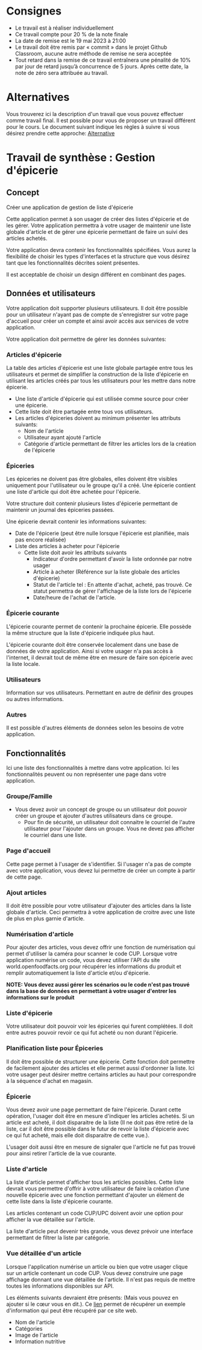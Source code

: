 # Consignes

* Le travail est à réaliser individuellement
* Ce travail compte pour 20 % de la note finale
* La date de remise est le 19 mai 2023 à 21:00
* Le travail doit être remis par « commit » dans le projet Github Classroom, aucune autre méthode de remise ne sera acceptée
* Tout retard dans la remise de ce travail entraînera une pénalité de 10% par jour de retard jusqu’à concurrence de 5 jours. Après cette date, la note de zéro sera attribuée au travail.

# Alternatives

Vous trouverez ici la description d'un travail que vous pouvez effectuer comme travail final. Il est possible pour vous de proposer un travail différent pour le cours. Le document suivant indique les règles à suivre si vous désirez prendre cette approche: [Alternative](Alternative.md)

# Travail de synthèse : Gestion d'épicerie

## Concept
Créer une application de gestion de liste d'épicerie

Cette application permet à son usager de créer des listes d'épicerie et de les gérer. Votre application permettra à votre usager de maintenir une liste globale d'article et de gérer une épicerie permettant de faire un suivi des articles achetés.

Votre application devra contenir les fonctionnalités spécifiées. Vous aurez la flexibilité de choisir les types d'interfaces et la structure que vous désirez tant que les fonctionnalités décrites soient présentes. 

Il est acceptable de choisir un design différent en combinant des pages.

## Données et utilisateurs

Votre application doit supporter plusieurs utilisateurs. Il doit être possible pour un utilisateur n'ayant pas de compte de s'enregistrer sur votre page d'accueil pour créer un compte et ainsi avoir accès aux services de votre application.

Votre application doit permettre de gérer les données suivantes:

### Articles d'épicerie

La table des articles d'épicerie est une liste globale partagée entre tous les utilisateurs et permet de simplifier la construction de la liste d'épicerie en utilisant les articles créés par tous les utilisateurs pour les mettre dans notre épicerie.

* Une liste d'article d'épicerie qui est utilisée comme source pour créer une épicerie.
* Cette liste doit être partagée entre tous vos utilisateurs.
* Les articles d'épiceries doivent au minimum présenter les attributs suivants:
    * Nom de l'article
    * Utilisateur ayant ajouté l'article
    * Catégorie d'article permettant de filtrer les articles lors de la création de l'épicerie

### Épiceries

Les épiceries ne doivent pas être globales, elles doivent être visibles uniquement pour l'utilisateur ou le groupe qu'il a créé. Une épicerie contient une liste d'article qui doit être achetée pour l'épicerie. 

Votre structure doit contenir plusieurs listes d'épicerie permettant de maintenir un journal des épiceries passées. 

Une épicerie devrait contenir les informations suivantes:

* Date de l'épicerie (peut être nulle lorsque l'épicerie est planifiée, mais pas encore réalisée)
* Liste des articles à acheter pour l'épicerie
    * Cette liste doit avoir les attributs suivants
        * Indicateur d'ordre permettant d'avoir la liste ordonnée par notre usager
        * Article à acheter (Référence sur la liste globale des articles d'épicerie)
        * Statut de l'article tel : En attente d'achat, acheté, pas trouvé. Ce statut permettra de gérer l'affichage de la liste lors de l'épicerie
        * Date/heure de l'achat de l'article.

### Épicerie courante

L'épicerie courante permet de contenir la prochaine épicerie. Elle possède la même structure que la liste d'épicerie indiquée plus haut. 

L'épicerie courante doit être conservée localement dans une base de données de votre application. Ainsi si votre usager n'a pas accès à l'internet, il devrait tout de même être en mesure de faire son épicerie avec la liste locale. 

### Utilisateurs

Information sur vos utilisateurs. Permettant en autre de définir des groupes ou autres informations.

### Autres

Il est possible d'autres éléments de données selon les besoins de votre application.

## Fonctionnalités

Ici une liste des fonctionnalités à mettre dans votre application. Ici les fonctionnalités peuvent ou non représenter une page dans votre application.

### Groupe/Famille

* Vous devez avoir un concept de groupe ou un utilisateur doit pouvoir créer un groupe et ajouter d'autres utilisateurs dans ce groupe.
    * Pour fin de sécurité, un utilisateur doit connaitre le courriel de l'autre utilisateur pour l'ajouter dans un groupe. Vous ne devez pas afficher le courriel dans une liste.

### Page d'accueil

Cette page permet à l'usager de s'identifier. Si l'usager n'a pas de compte avec votre application, vous devez lui permettre de créer un compte à partir de cette page.

### Ajout articles

Il doit être possible pour votre utilisateur d'ajouter des articles dans la liste globale d'article. Ceci permettra à votre application de croitre avec une liste de plus en plus garnie d'article.

### Numérisation d'article

Pour ajouter des articles, vous devez offrir une fonction de numérisation qui permet d'utiliser la caméra pour scanner le code CUP. Lorsque votre application numérise un code, vous devez utiliser l'API du site  world.openfoodfacts.org pour récupérer les informations du produit et remplir automatiquement la liste d'article et/ou d'épicerie.

**NOTE: Vous devez aussi gérer les scénarios ou le code n'est pas trouvé dans la base de données en permettant à votre usager d'entrer les informations sur le produit**

### Liste d'épicerie

Votre utilisateur doit pouvoir voir les épiceries qui furent complétées. Il doit entre autres pouvoir revoir ce qui fut acheté ou non durant l'épicerie.

### Planification liste pour Épiceries

Il doit être possible de structurer une épicerie. Cette fonction doit permettre de facilement ajouter des articles et elle permet aussi d'ordonner la liste. Ici votre usager peut désirer mettre certains articles au haut pour correspondre à la séquence d'achat en magasin.

### Épicerie

Vous devez avoir une page permettant de faire l'épicerie. Durant cette opération, l'usager doit être en mesure d'indiquer les articles achetés. Si un article est acheté, il doit disparaitre de la liste (Il ne doit pas être retiré de la liste, car il doit être possible dans le futur de revoir la liste d'épicerie avec ce qui fut acheté, mais elle doit disparaitre de cette vue.). 

L'usager doit aussi être en mesure de signaler que l'article ne fut pas trouvé pour ainsi retirer l'article de la vue courante.

### Liste d'article

La liste d'article permet d'afficher tous les articles possibles. Cette liste devrait vous permettre d'offrir à votre utilisateur de faire la création d'une nouvelle épicerie avec une fonction permettant d'ajouter un élément de cette liste dans la liste d'épicerie courante.

Les articles contenant un code CUP/UPC doivent avoir une option pour afficher la vue détaillée sur l'article.

La liste d'article peut devenir très grande, vous devez prévoir une interface permettant de filtrer la liste par catégorie. 

### Vue détaillée d'un article

Lorsque l'application numérise un article ou bien que votre usager clique sur un article contenant un code CUP. Vous devez construire une page affichage donnant une vue détaillée de l'article. Il n'est pas requis de mettre toutes les informations disponibles sur API. 

Les éléments suivants devraient être présents: (Mais vous pouvez en ajouter si le cœur vous en dit.). Ce [lien](https://world.openfoodfacts.org/api/v2/search?code=066086092902) permet de récupérer un exemple d'information qui peut être récupéré par ce site web.

* Nom de l'article
* Catégories
* Image de l'article
* Information nutritive

